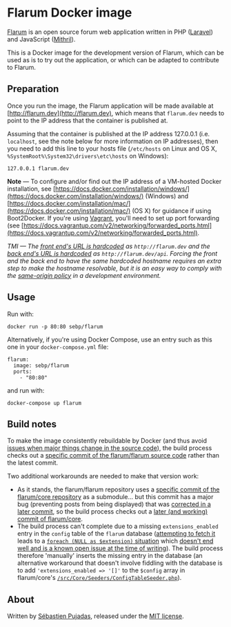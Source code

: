 # Flarum Docker image

[Flarum](http://flarum.org/) is an open source forum web application written in PHP ([Laravel](http://laravel.com)) and JavaScript ([Mithril](https://lhorie.github.io/mithril/)).

This is a Docker image for the development version of Flarum, which can be used as is to try out the application, or which can be adapted to contribute to Flarum.


## Preparation

Once you run the image, the Flarum application will be made available at [http://flarum.dev](http://flarum.dev), which means that `flarum.dev` needs to point to the IP address that the container is published at.

Assuming that the container is published at the IP address 127.0.0.1 (i.e. `localhost`, see the note below for more information on IP addresses), then you need to add this line to your hosts file (`/etc/hosts` on Linux and OS X, `%SystemRoot%\System32\drivers\etc\hosts` on Windows):

	127.0.0.1 flarum.dev   

**Note** — To configure and/or find out the IP address of a VM-hosted Docker installation, see [https://docs.docker.com/installation/windows/](https://docs.docker.com/installation/windows/) (Windows) and [https://docs.docker.com/installation/mac/](https://docs.docker.com/installation/mac/) (OS X) for guidance if using Boot2Docker. If you're using [Vagrant](https://www.vagrantup.com/), you'll need to set up port forwarding (see [https://docs.vagrantup.com/v2/networking/forwarded_ports.html](https://docs.vagrantup.com/v2/networking/forwarded_ports.html).

*TMI — The [front end's URL is hardcoded](https://github.com/flarum/core/blob/825b4082defbcaa53bfce3d4d284ec317a9e014e/js/admin/src/initializers/boot.js#L16) as `http://flarum.dev` and the [back end's URL is hardcoded](https://github.com/flarum/core/blob/825b4082defbcaa53bfce3d4d284ec317a9e014e/src/Core/Seeders/ConfigTableSeeder.php#L16) as `http://flarum.dev/api`. Forcing the front and the back end to have the same hardcoded hostname requires an extra step to make the hostname resolvable, but it is an easy way to comply with the [same-origin policy](http://en.wikipedia.org/wiki/Same-origin_policy) in a development environment.*

## Usage

Run with:

	docker run -p 80:80 sebp/flarum

Alternatively, if you're using Docker Compose, use an entry such as this one in your `docker-compose.yml` file:

	flarum:
	  image: sebp/flarum
	  ports:
	    - "80:80"

and run with:

	docker-compose up flarum

## Build notes

To make the image consistently rebuildable by Docker (and thus avoid [issues when major things change in the source code](https://github.com/spujadas/flarum-docker/issues/1)), the build process checks out a [specific commit of the flarum/flarum source code](https://github.com/flarum/flarum/commit/d5229bd3d0c060bb95a93b974538cdb204802739) rather than the latest commit.

Two additional workarounds are needed to make that version work:

- As it stands, the flarum/flarum repository uses a [specific commit of the flarum/core repository](https://github.com/flarum/core/tree/825b4082defbcaa53bfce3d4d284ec317a9e014e) as a submodule... but this commit has a major bug (preventing posts from being displayed) that was [corrected in a later commit](https://github.com/flarum/core/commit/e5f2355d179dcb2c141dd58c797377fdbb5c30b6), so the build process checks out a [later (and working) commit of flarum/core](https://github.com/flarum/core/commit/aae3e989c4940671e73095478d4ab9f2939e28e8).
- The build process can't complete due to a missing `extensions_enabled` entry in the `config` table of the `flarum` database ([attempting to fetch it](https://github.com/flarum/core/blob/825b4082defbcaa53bfce3d4d284ec317a9e014e/src/Support/Extensions/ExtensionsServiceProvider.php#L19) leads to a [`foreach (NULL as $extension)` situation](https://github.com/flarum/core/blob/825b4082defbcaa53bfce3d4d284ec317a9e014e/src/Support/Extensions/ExtensionsServiceProvider.php#L22) which [doesn't end well and is a known open issue at the time of writing](https://github.com/flarum/core/issues/76)). The build process therefore 'manually' inserts the missing entry in the database (an alternative workaround that doesn't involve fiddling with the database is to add `'extensions_enabled => '[]'` to the `$config` array in flarum/core's [`/src/Core/Seeders/ConfigTableSeeder.php`](https://github.com/flarum/core/blob/825b4082defbcaa53bfce3d4d284ec317a9e014e/src/Core/Seeders/ConfigTableSeeder.php)).

## About

Written by [Sébastien Pujadas](http://pujadas.net), released under the [MIT license](http://opensource.org/licenses/MIT).